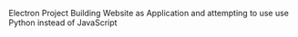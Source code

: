Electron Project
Building Website as Application and attempting to use use Python instead of JavaScript
